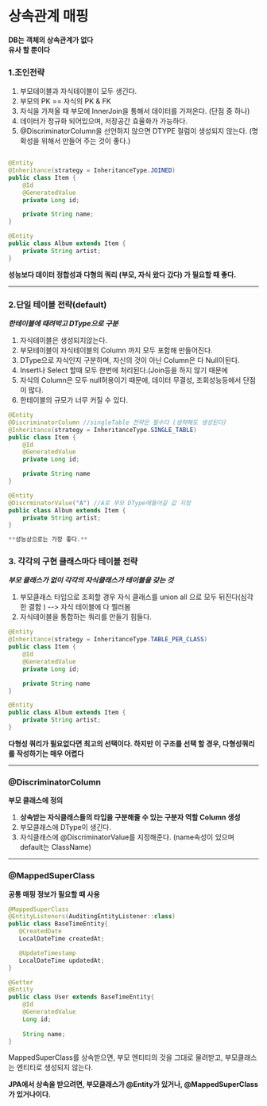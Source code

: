 # 상속관계 매핑

**DB는 객체의 상속관계가 없다**<br>
**유사 할 뿐이다**

### 1.조인전략
   1. 부모테이블과 자식테이블이 모두 생긴다.
   2. 부모의 PK == 자식의 PK & FK 
   3. 자식을 가져올 때 부모에 InnerJoin을 통해서 데이터를 가져온다. (단점 중 하나)
   4. 데이터가 정규화 되어있으며, 저장공간 효율화가 가능하다.
   5. @DiscriminatorColumn을 선언하지 않으면 DTYPE 컬럼이 생성되지 않는다. (명확성을 위해서 만들어 주는 것이 좋다.)


```java

@Entity
@Inheritance(strategy = InheritanceType.JOINED)
public class Item {
    @Id
    @GeneratedValue
    private Long id;

    private String name;
}

@Entity
public class Album extends Item {
    private String artist;
}
```

**성능보다 데이터 정합성과 다형의 쿼리 (부모, 자식 왔다 갔다) 가 필요할 때 좋다.**

***

### 2.단일 테이블 전략(default)
***한테이블에 때려박고 DType으로 구분***
1. 자식테이블은 생성되지않는다.
2. 부모테이블이 자식테이블의 Column 까지 모두 포함해 만들어진다.
3. DType으로 자식인지 구분하며, 자신의 것이 아닌 Column은 다 Null이된다.
4. Insert나 Select 할때 모두 한번에 처리된다.(Join등을 하지 않기 때문에
5. 자식의 Column은 모두 null허용이기 때문에, 데이터 무결성, 조회성능등에서 단점이 많다.
6. 한테이블의 규모가 너무 커질 수 있다.
```java
@Entity
@DiscriminatorColumn //singleTable 전략은 필수다 (생략해도 생성된다)
@Inheritance(strategy = InheritanceType.SINGLE_TABLE)
public class Item {
    @Id
    @GeneratedValue
    private Long id;

    private String name
}

@Entity
@DiscrminatorValue("A") //A로 부모 DType에들어갈 값 지정 
public class Album extends Item {
    private String artist;
}

**성능상으로는 가장 좋다.**

```
### 3. 각각의 구현 클래스마다 테이블 전략
***부모 클래스가 없이 각각의 자식클래스가 테이블을 갖는 것***
1. 부모클래스 타입으로 조회할 경우 자식 클래스를 union all 으로 모두 뒤진다(심각한 결함 )
   --> 자식 테이블에 다 찔러봄
2. 자식테이블을 통합하는 쿼리를 만들기 힘들다.   
```java
@Entity
@Inheritance(strategy = InheritanceType.TABLE_PER_CLASS)
public class Item {
    @Id
    @GeneratedValue
    private Long id;

    private String name
}

@Entity
public class Album extends Item {
    private String artist;
}
```
**다형성 쿼리가 필요없다면 최고의 선택이다. 하지만 이 구조를 선택 할 경우, 다형성쿼리를 작성하기는 매우 어렵다**
***

### @DiscriminatorColumn

**부모 클래스에 정의**

1. **상속받는 자식클래스들의 타입을 구분해줄 수 있는 구분자 역할 Column 생성**
2. 부모클래스에 DType이 생긴다.
3. 자식클래스에 @DiscriminatorValue를 지정해준다. (name속성이 있으며 default는 ClassName)

***
### @MappedSuperClass
**공통 매핑 정보가 필요할 때 사용**

```java
@MappedSuperClass
@EntityListeners(AuditingEntityListener::class)
public class BaseTimeEntity{
   @CreatedDate
   LocalDateTime createdAt;

   @UpdateTimestamp
   LocalDateTime updatedAt;
}
```
```java
@Getter
@Entity
public class User extends BaseTimeEntity{
    @Id
    @GeneratedValue
    Long id;
    
    String name;
}
```
MappedSuperClass를 상속받으면, 부모 엔티티의 것을 그대로 물려받고,
부모클래스는 엔티티로 생성되지 않는다.

**JPA에서 상속을 받으려면, 부모클래스가 @Entity가 있거나, @MappedSuperClass가 있거나이다.**